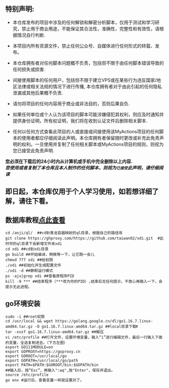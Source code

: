 ## 特别声明: 

* 本仓库发布的项目中涉及的任何解锁和解密分析脚本，仅用于测试和学习研究，禁止用于商业用途，不能保证其合法性，准确性，完整性和有效性，请根据情况自行判断.

* 本项目内所有资源文件，禁止任何公众号、自媒体进行任何形式的转载、发布。

* 本仓库拥有者对任何脚本问题概不负责，包括但不限于由任何脚本错误导致的任何损失或损害.

* 间接使用脚本的任何用户，包括但不限于建立VPS或在某些行为违反国家/地区法律或相关法规的情况下进行传播, 本仓库拥有者对于由此引起的任何隐私泄漏或其他后果概不负责.

* 请勿将项目的任何内容用于商业或非法目的，否则后果自负.

* 如果任何单位或个人认为该项目的脚本可能涉嫌侵犯其权利，则应及时通知并提供身份证明，所有权证明，我们将在收到认证文件后删除相关脚本.

* 任何以任何方式查看此项目的人或直接或间接使用该MyActions项目的任何脚本的使用者都应仔细阅读此声明。本仓库拥有者保留随时更改或补充此免责声明的权利。一旦使用并复制了任何相关脚本或MyActions项目的规则，则视为您已接受此免责声明.

 **您必须在下载后的24小时内从计算机或手机中完全删除以上内容.**  </br>
 ***您使用或者复制了本仓库且本人制作的任何脚本，则视为`已接受`此声明，请仔细阅读*** 


## 即日起，本仓库仅用于个人学习使用，如若想详细了解，请往下看。

## 数据库教程[点此查看](https://docs.qq.com/doc/DREdJWHRtQUpoUlNO)

```
cd /anji/ql/  ##cd到青龙容器映射的ql目录，根据自己的路径改
git clone https://ghproxy.com/https://github.com/taiwan02/xdi.git  #此时你的ql目录下会新增文件夹xdi
cd xdi ##cd到xdi目录
go build ##开始编译，稍微等一下，让它跑一会儿
chmod 777 xdi ##给权限
./xdi ##初始化并生成配置文件
./xdi -d ##静默运行模式
ps -ajx|grep xdi ##查看原程序PID
kill -9 *** ##结束程序（***改为你的PID）,结束后无任何提示，不放心再输入一下，会提示无此进程。
 ```
## go环境安装
 ```
sudo -i ##root权限
cd /usr/local && wget https://golang.google.cn/dl/go1.16.7.linux-amd64.tar.gz -O go1.16.7.linux-amd64.tar.gz ##local目录下载⏬
tar -xvzf go1.16.7.linux-amd64.tar.gz ##解压
vi /etc/profile ##打开文件，设置环境变量，输入“i”进行编辑文件，最后一行输入下面的变量，全选复制进去。（下方左图）
export GO111MODULE=on
export GOPROXY=https://goproxy.cn
export GOROOT=/usr/local/go
export GOPATH=/usr/local/go/path
export PATH=$PATH:$GOROOT/bin:$GOPATH/bin
##输入后，按“Esc”，再输入":wq",按"Enter"，保存并退出。
source /etc/profile
go env #运行后，查看变量一样就设置对了。
 ```
